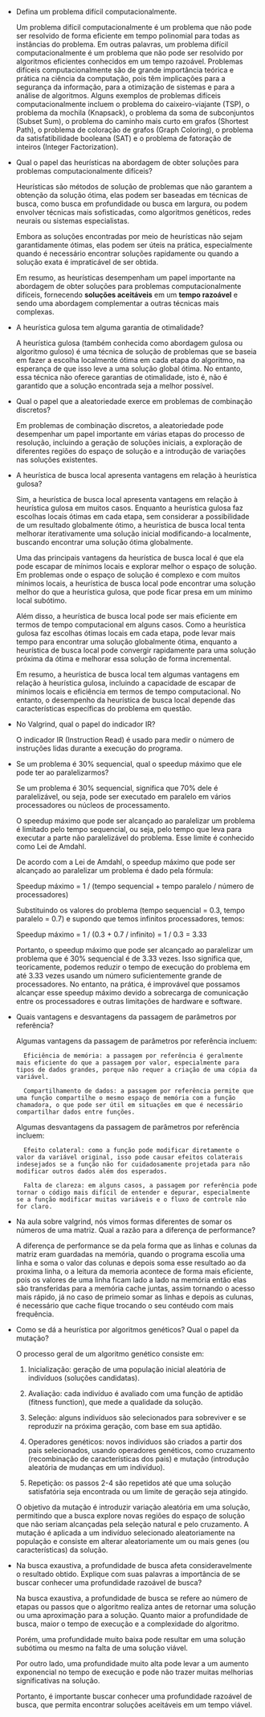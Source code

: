 - Defina um problema difícil computacionalmente. 

    Um problema difícil computacionalmente é um problema que não pode ser resolvido de forma eficiente em tempo polinomial para todas as instâncias do problema. Em outras palavras, um problema difícil computacionalmente é um problema que não pode ser resolvido por algoritmos eficientes conhecidos em um tempo razoável. Problemas difíceis computacionalmente são de grande importância teórica e prática na ciência da computação, pois têm implicações para a segurança da informação, para a otimização de sistemas e para a análise de algoritmos. Alguns exemplos de problemas difíceis computacionalmente incluem o problema do caixeiro-viajante (TSP), o problema da mochila (Knapsack), o problema da soma de subconjuntos (Subset Sum), o problema do caminho mais curto em grafos (Shortest Path), o problema de coloração de grafos (Graph Coloring), o problema da satisfatibilidade booleana (SAT) e o problema de fatoração de inteiros (Integer Factorization).

- Qual o papel das heurísticas na abordagem de obter soluções para problemas computacionalmente difíceis?

    Heurísticas são métodos de solução de problemas que não garantem a obtenção da solução ótima, elas podem ser baseadas em técnicas de busca, como busca em profundidade ou busca em largura, ou podem envolver técnicas mais sofisticadas, como algoritmos genéticos, redes neurais ou sistemas especialistas.

    Embora as soluções encontradas por meio de heurísticas não sejam garantidamente ótimas, elas podem ser úteis na prática, especialmente quando é necessário encontrar soluções rapidamente ou quando a solução exata é impraticável de ser obtida.

    Em resumo, as heurísticas desempenham um papel importante na abordagem de obter soluções para problemas computacionalmente difíceis, fornecendo **soluções aceitáveis** em um **tempo razoável** e sendo uma abordagem complementar a outras técnicas mais complexas.

- A heurística gulosa tem alguma garantia de otimalidade?

    A heurística gulosa (também conhecida como abordagem gulosa ou algoritmo guloso) é uma técnica de solução de problemas que se baseia em fazer a escolha localmente ótima em cada etapa do algoritmo, na esperança de que isso leve a uma solução global ótima. No entanto, essa técnica não oferece garantias de otimalidade, isto é, não é garantido que a solução encontrada seja a melhor possível.

- Qual o papel que a aleatoriedade exerce em problemas de combinação discretos?

    Em problemas de combinação discretos, a aleatoriedade pode desempenhar um papel importante em várias etapas do processo de resolução, incluindo a geração de soluções iniciais, a exploração de diferentes regiões do espaço de solução e a introdução de variações nas soluções existentes.

- A heurística de busca local apresenta vantagens em relação à heurística gulosa?

    Sim, a heurística de busca local apresenta vantagens em relação à heurística gulosa em muitos casos. Enquanto a heurística gulosa faz escolhas locais ótimas em cada etapa, sem considerar a possibilidade de um resultado globalmente ótimo, a heurística de busca local tenta melhorar iterativamente uma solução inicial modificando-a localmente, buscando encontrar uma solução ótima globalmente.

    Uma das principais vantagens da heurística de busca local é que ela pode escapar de mínimos locais e explorar melhor o espaço de solução. Em problemas onde o espaço de solução é complexo e com muitos mínimos locais, a heurística de busca local pode encontrar uma solução melhor do que a heurística gulosa, que pode ficar presa em um mínimo local subótimo.

    Além disso, a heurística de busca local pode ser mais eficiente em termos de tempo computacional em alguns casos. Como a heurística gulosa faz escolhas ótimas locais em cada etapa, pode levar mais tempo para encontrar uma solução globalmente ótima, enquanto a heurística de busca local pode convergir rapidamente para uma solução próxima da ótima e melhorar essa solução de forma incremental.

    Em resumo, a heurística de busca local tem algumas vantagens em relação à heurística gulosa, incluindo a capacidade de escapar de mínimos locais e eficiência em termos de tempo computacional. No entanto, o desempenho da heurística de busca local depende das características específicas do problema em questão.

- No Valgrind, qual o papel do indicador IR?

    O indicador IR (Instruction Read) é usado para medir o número de instruções lidas durante a execução do programa.

- Se um problema é 30% sequencial, qual o speedup máximo que ele pode ter ao paralelizarmos?

    Se um problema é 30% sequencial, significa que 70% dele é paralelizável, ou seja, pode ser executado em paralelo em vários processadores ou núcleos de processamento.

    O speedup máximo que pode ser alcançado ao paralelizar um problema é limitado pelo tempo sequencial, ou seja, pelo tempo que leva para executar a parte não paralelizável do problema. Esse limite é conhecido como Lei de Amdahl.

    De acordo com a Lei de Amdahl, o speedup máximo que pode ser alcançado ao paralelizar um problema é dado pela fórmula:

    Speedup máximo = 1 / (tempo sequencial + tempo paralelo / número de processadores)

    Substituindo os valores do problema (tempo sequencial = 0.3, tempo paralelo = 0.7) e supondo que temos infinitos processadores, temos:

    Speedup máximo = 1 / (0.3 + 0.7 / infinito) = 1 / 0.3 = 3.33

    Portanto, o speedup máximo que pode ser alcançado ao paralelizar um problema que é 30% sequencial é de 3.33 vezes. Isso significa que, teoricamente, podemos reduzir o tempo de execução do problema em até 3.33 vezes usando um número suficientemente grande de processadores. No entanto, na prática, é improvável que possamos alcançar esse speedup máximo devido a sobrecarga de comunicação entre os processadores e outras limitações de hardware e software.

- Quais vantagens e desvantagens da passagem de parâmetros por referência?

    Algumas vantagens da passagem de parâmetros por referência incluem:

        Eficiência de memória: a passagem por referência é geralmente mais eficiente do que a passagem por valor, especialmente para tipos de dados grandes, porque não requer a criação de uma cópia da variável.

        Compartilhamento de dados: a passagem por referência permite que uma função compartilhe o mesmo espaço de memória com a função chamadora, o que pode ser útil em situações em que é necessário compartilhar dados entre funções.

    Algumas desvantagens da passagem de parâmetros por referência incluem:

        Efeito colateral: como a função pode modificar diretamente o valor da variável original, isso pode causar efeitos colaterais indesejados se a função não for cuidadosamente projetada para não modificar outros dados além dos esperados.

        Falta de clareza: em alguns casos, a passagem por referência pode tornar o código mais difícil de entender e depurar, especialmente se a função modificar muitas variáveis e o fluxo de controle não for claro.

- Na aula sobre valgrind, nós vimos formas diferentes de somar os números de uma matriz. Qual a razão para a diferença de performance?

    A diferença de performance se da pela forma que as linhas e colunas da matriz eram guardadas na memória, quando o programa escolia uma linha e soma o valor das colunas e depois soma esse resultado ao da proxima linha, o a leitura da memoria acontece de forma mais eficiente, pois os valores de uma linha ficam lado a lado na memória então elas são transferidas para a memória cache juntas, assim tornando o acesso mais rápido, já no caso de primeio somar as linhas e depois as culunas, é necessário que cache fique trocando o seu contéudo com mais frequência.

- Como se dá a heurística por algoritmos genéticos? Qual o papel da mutação?

    O processo geral de um algoritmo genético consiste em:

    1. Inicialização: geração de uma população inicial aleatória de indivíduos (soluções candidatas).

    2. Avaliação: cada indivíduo é avaliado com uma função de aptidão (fitness function), que mede a qualidade da solução.

    3. Seleção: alguns indivíduos são selecionados para sobreviver e se reproduzir na próxima geração, com base em sua aptidão.

    4. Operadores genéticos: novos indivíduos são criados a partir dos pais selecionados, usando operadores genéticos, como cruzamento (recombinação de características dos pais) e mutação (introdução aleatória de mudanças em um indivíduo).

    5. Repetição: os passos 2-4 são repetidos até que uma solução satisfatória seja encontrada ou um limite de geração seja atingido.

    O objetivo da mutação é introduzir variação aleatória em uma solução, permitindo que a busca explore novas regiões do espaço de solução que não seriam alcançadas pela seleção natural e pelo cruzamento. A mutação é aplicada a um indivíduo selecionado aleatoriamente na população e consiste em alterar aleatoriamente um ou mais genes (ou características) da solução.


- Na busca exaustiva, a profundidade de busca afeta consideravelmente o resultado obtido. Explique com suas palavras a importância de se buscar conhecer uma profundidade razoável de busca?

    Na busca exaustiva, a profundidade de busca se refere ao número de etapas ou passos que o algoritmo realiza antes de retornar uma solução ou uma aproximação para a solução. Quanto maior a profundidade de busca, maior o tempo de execução e a complexidade do algoritmo.

    Porém, uma profundidade muito baixa pode resultar em uma solução subótima ou mesmo na falta de uma solução viável.

    Por outro lado, uma profundidade muito alta pode levar a um aumento exponencial no tempo de execução e pode não trazer muitas melhorias significativas na solução. 
    
    Portanto, é importante buscar conhecer uma profundidade razoável de busca, que permita encontrar soluções aceitáveis em um tempo viável.